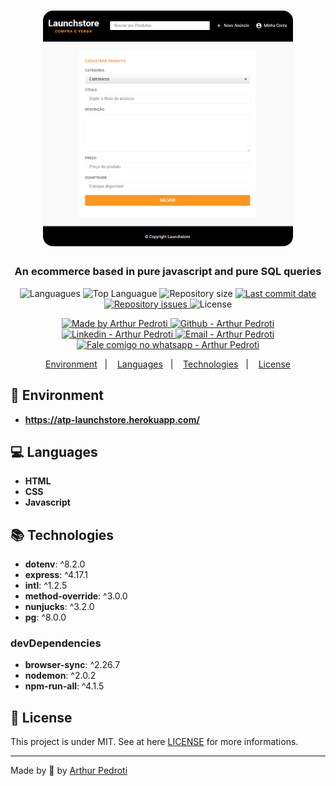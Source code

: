 <h1 align="center">
    <img alt="Gym Manager" src="./public/assets/readme-logo.PNG"  width="400px" style="border-radius:16px;"/>
</h1>

<h3 align="center" >
  An ecommerce based in pure javascript and pure SQL queries
</h3>

<p align="center">
  <img alt="Languagues" src="https://img.shields.io/github/languages/count/ArthurPedroti/launchstore">
  <img alt="Top Languague" src="https://img.shields.io/github/languages/top/ArthurPedroti/launchstore">
  <img alt="Repository size" src="https://img.shields.io/github/repo-size/ArthurPedroti/launchstore">
  <a href="https://github.com/ArthurPedroti/launchstore/commits/master">
    <img alt="Last commit date" src="https://img.shields.io/github/last-commit/ArthurPedroti/launchstore">
  </a>
   <a href="https://github.com/ArthurPedroti/launchstore/issues">
    <img alt="Repository issues" src="https://img.shields.io/github/issues/ArthurPedroti/launchstore">
  </a>
  <img alt="License" src="https://img.shields.io/github/license/ArthurPedroti/launchstore">
</p>
<p align="center">

  <a href="https://github.com/ArthurPedroti" target="_blank">
    <img alt="Made by Arthur Pedroti" src="https://img.shields.io/badge/made%20by-Arthur_Pedroti-informational">
  </a>
  <a href="https://github.com/ArthurPedroti" target="_blank" >
    <img alt="Github - Arthur Pedroti" src="https://img.shields.io/badge/Github--%23F8952D?style=social&logo=github">
  </a>
  <a href="https://www.linkedin.com/in/arthurpedroti/" target="_blank" >
    <img alt="Linkedin - Arthur Pedroti" src="https://img.shields.io/badge/Linkedin--%23F8952D?style=social&logo=linkedin">
  </a>
  <a href="mailto:arthurpedroti@gmail.com" target="_blank" >
    <img alt="Email - Arthur Pedroti" src="https://img.shields.io/badge/Email--%23F8952D?style=social&logo=gmail">
  </a>
  <a href="https://api.whatsapp.com/send?phone=5519991830454"
        target="_blank" >
    <img alt="Fale comigo no whatsapp - Arthur Pedroti" src="https://img.shields.io/badge/Whatsapp--%23F8952D?style=social&logo=whatsapp">
  </a>

</p>

<p align="center">
<a href="#rocket-environment">Environment</a>&nbsp;&nbsp;&nbsp;|&nbsp;&nbsp;&nbsp;
  <a href="#computer-languages">Languages</a>&nbsp;&nbsp;&nbsp;|&nbsp;&nbsp;&nbsp;
  <a href="#books-technologies">Technologies</a>&nbsp;&nbsp;&nbsp;|&nbsp;&nbsp;&nbsp;
  <a href="#memo-license">License</a>
</p>

## :rocket: Environment

- **https://atp-launchstore.herokuapp.com/**

## :computer: Languages

- **HTML**
- **CSS**
- **Javascript**

## :books: Technologies

- **dotenv**: ^8.2.0
- **express**: ^4.17.1
- **intl**: ^1.2.5
- **method-override**: ^3.0.0
- **nunjucks**: ^3.2.0
- **pg**: ^8.0.0

### devDependencies

- **browser-sync**: ^2.26.7
- **nodemon**: ^2.0.2
- **npm-run-all**: ^4.1.5

## :memo: License

This project is under MIT. See at here [LICENSE](/LICENSE) for more informations.

---

Made by :blue_heart: by [Arthur Pedroti](https://github.com/ArthurPedroti)
